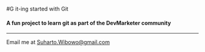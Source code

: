 #G it-ing started with Git

#### A fun project to learn git as part of the **DevMarketer** community

---

Email me at [Suharto.Wibowo@gmail.com](Mailto:Suharto.Wibowo@gmail.com)

